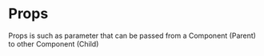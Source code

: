 # Props

Props is such as parameter that can be passed from a Component (Parent) to other Component (Child)
